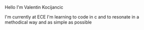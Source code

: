 Hello I'm Valentin Kocijancic

I'm currently at ECE 
I'm learning to code in c and to resonate in a methodical way and as simple as possible



<!---
valentinkocijancic/valentinkocijancic is a ✨ special ✨ repository because its `README.md` (this file) appears on your GitHub profile.
You can click the Preview link to take a look at your changes.
--->
